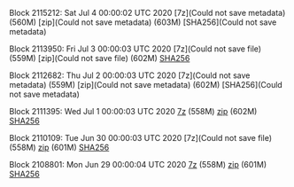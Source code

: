 Block 2115212: Sat Jul  4 00:00:02 UTC 2020 [7z](Could not save metadata) (560M) [zip](Could not save metadata) (603M) [SHA256](Could not save metadata)

Block 2113950: Fri Jul  3 00:00:03 UTC 2020 [7z](Could not save file) (559M) [zip](Could not save file) (602M) [SHA256](https://transfer.sh/LHabb/sha256.txt)

Block 2112682: Thu Jul  2 00:00:03 UTC 2020 [7z](Could not save metadata) (559M) [zip](Could not save metadata) (602M) [SHA256](Could not save metadata)

Block 2111395: Wed Jul  1 00:00:03 UTC 2020 [7z](https://transfer.sh/ZTW61/bootstrap.dat.20200701.7z) (558M) [zip](https://transfer.sh/47RGh/bootstrap.dat.20200701.zip) (602M) [SHA256](https://transfer.sh/YErvc/sha256.txt)

Block 2110109: Tue Jun 30 00:00:03 UTC 2020 [7z](Could not save file) (558M) [zip]() (601M) [SHA256](https://transfer.sh/Rd8TR/sha256.txt)

Block 2108801: Mon Jun 29 00:00:04 UTC 2020 [7z](https://transfer.sh/lKkYS/bootstrap.dat.20200629.7z) (558M) [zip](https://transfer.sh/jF4AK/bootstrap.dat.20200629.zip) (601M) [SHA256](https://transfer.sh/5zch1/sha256.txt)

